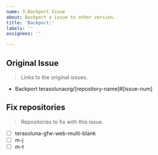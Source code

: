 ```yaml
---
name: 3.Backport Issue
about: Backport a issue to other version.
title: 'Backport:'
labels: ''
assignees: ''

---
```


## Original Issue
> Links to the original issues.

- Backport terasolunaorg/[repository-name]#[issue-num]

## Fix repositories
> Repositories to fix with this issue.

- [ ] terasoluna-gfw-web-multi-blank
- [ ] m-j
- [ ] m-t

